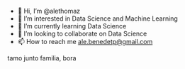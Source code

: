 - 👋 Hi, I’m @alethomaz
- 👀 I’m interested in Data Science and Machine Learning 
- 🌱 I’m currently learning Data Science
- 💞️ I’m looking to collaborate on Data Science 
- 📫 How to reach me ale.benedetp@gmail.com

tamo junto familia, bora 
